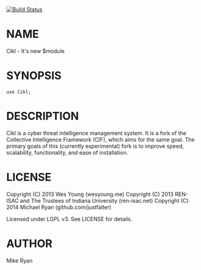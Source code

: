 [![Build Status](https://travis-ci.org/cikl/p5-Cikl.png?branch=master)](https://travis-ci.org/cikl/p5-Cikl)
# NAME

Cikl - It's new $module

# SYNOPSIS

    use Cikl;

# DESCRIPTION

Cikl is a cyber threat intelligence management system. It is a fork of the 
Collective Intelligence Framework (CIF), which aims for the same goal. The 
primary goals of this (currently experimental) fork is to improve speed, 
scalability, functionality, and ease of installation.

# LICENSE

Copyright (C) 2013 Wes Young (wesyoung.me)
Copyright (C) 2013 REN-ISAC and The Trustees of Indiana University (ren-isac.net)
Copyright (C) 2014 Michael Ryan (github.com/justfalter)

Licensed under LGPL v3. See LICENSE for details.

# AUTHOR

Mike Ryan <falter at gmail.com>
